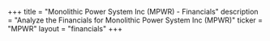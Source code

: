 +++
title = "Monolithic Power System Inc (MPWR) - Financials"
description = "Analyze the Financials for Monolithic Power System Inc (MPWR)"
ticker = "MPWR"
layout = "financials"
+++

